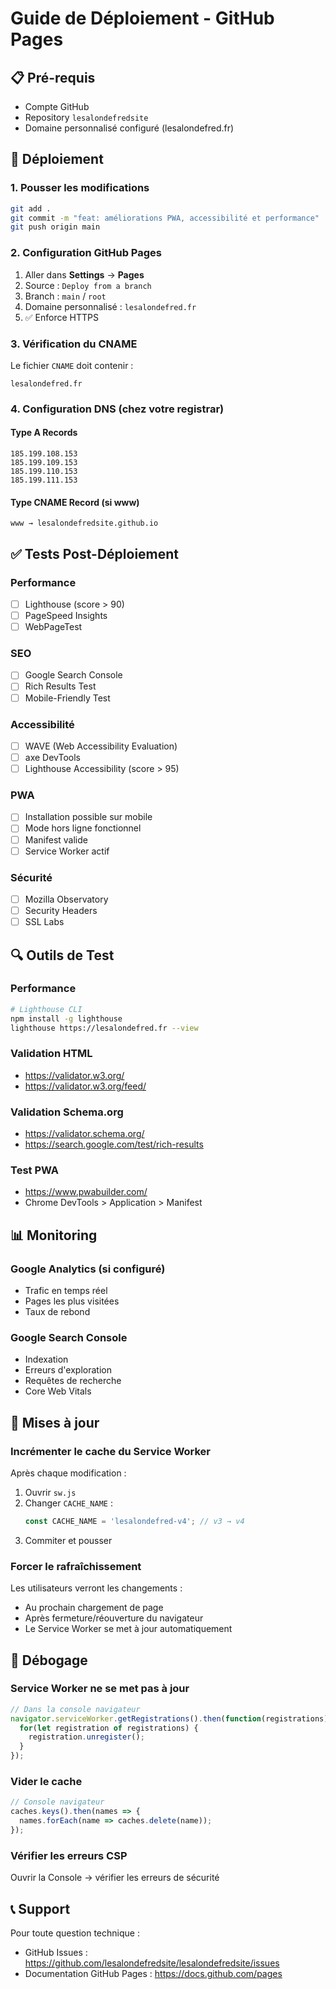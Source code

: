 # Guide de Déploiement - GitHub Pages

## 📋 Pré-requis

- Compte GitHub
- Repository `lesalondefredsite`
- Domaine personnalisé configuré (lesalondefred.fr)

## 🚀 Déploiement

### 1. Pousser les modifications

```bash
git add .
git commit -m "feat: améliorations PWA, accessibilité et performance"
git push origin main
```

### 2. Configuration GitHub Pages

1. Aller dans **Settings** → **Pages**
2. Source : `Deploy from a branch`
3. Branch : `main` / `root`
4. Domaine personnalisé : `lesalondefred.fr`
5. ✅ Enforce HTTPS

### 3. Vérification du CNAME

Le fichier `CNAME` doit contenir :
```
lesalondefred.fr
```

### 4. Configuration DNS (chez votre registrar)

#### Type A Records
```
185.199.108.153
185.199.109.153
185.199.110.153
185.199.111.153
```

#### Type CNAME Record (si www)
```
www → lesalondefredsite.github.io
```

## ✅ Tests Post-Déploiement

### Performance
- [ ] Lighthouse (score > 90)
- [ ] PageSpeed Insights
- [ ] WebPageTest

### SEO
- [ ] Google Search Console
- [ ] Rich Results Test
- [ ] Mobile-Friendly Test

### Accessibilité
- [ ] WAVE (Web Accessibility Evaluation)
- [ ] axe DevTools
- [ ] Lighthouse Accessibility (score > 95)

### PWA
- [ ] Installation possible sur mobile
- [ ] Mode hors ligne fonctionnel
- [ ] Manifest valide
- [ ] Service Worker actif

### Sécurité
- [ ] Mozilla Observatory
- [ ] Security Headers
- [ ] SSL Labs

## 🔍 Outils de Test

### Performance
```bash
# Lighthouse CLI
npm install -g lighthouse
lighthouse https://lesalondefred.fr --view
```

### Validation HTML
- https://validator.w3.org/
- https://validator.w3.org/feed/

### Validation Schema.org
- https://validator.schema.org/
- https://search.google.com/test/rich-results

### Test PWA
- https://www.pwabuilder.com/
- Chrome DevTools > Application > Manifest

## 📊 Monitoring

### Google Analytics (si configuré)
- Trafic en temps réel
- Pages les plus visitées
- Taux de rebond

### Google Search Console
- Indexation
- Erreurs d'exploration
- Requêtes de recherche
- Core Web Vitals

## 🔄 Mises à jour

### Incrémenter le cache du Service Worker

Après chaque modification :

1. Ouvrir `sw.js`
2. Changer `CACHE_NAME` :
   ```javascript
   const CACHE_NAME = 'lesalondefred-v4'; // v3 → v4
   ```
3. Commiter et pousser

### Forcer le rafraîchissement

Les utilisateurs verront les changements :
- Au prochain chargement de page
- Après fermeture/réouverture du navigateur
- Le Service Worker se met à jour automatiquement

## 🐛 Débogage

### Service Worker ne se met pas à jour
```javascript
// Dans la console navigateur
navigator.serviceWorker.getRegistrations().then(function(registrations) {
  for(let registration of registrations) {
    registration.unregister();
  }
});
```

### Vider le cache
```javascript
// Console navigateur
caches.keys().then(names => {
  names.forEach(name => caches.delete(name));
});
```

### Vérifier les erreurs CSP
Ouvrir la Console → vérifier les erreurs de sécurité

## 📞 Support

Pour toute question technique :
- GitHub Issues : https://github.com/lesalondefredsite/lesalondefredsite/issues
- Documentation GitHub Pages : https://docs.github.com/pages
